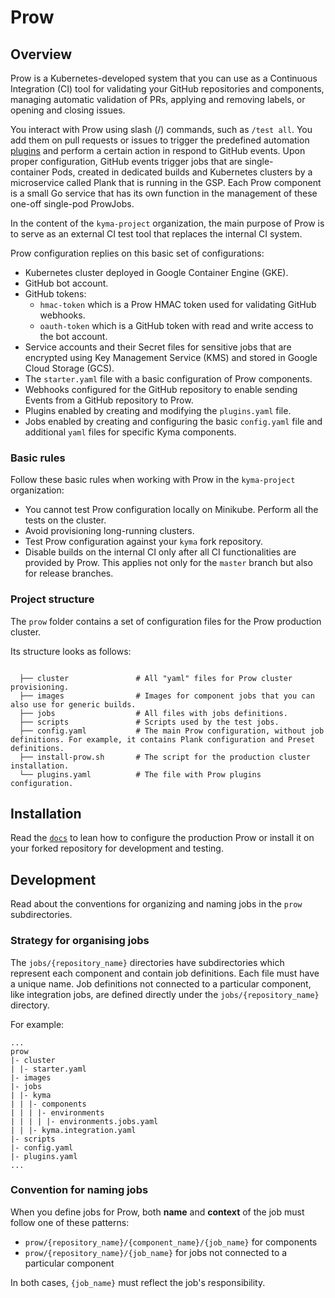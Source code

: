 # Prow

## Overview

Prow is a Kubernetes-developed system that you can use as a Continuous Integration (CI) tool for validating your GitHub repositories and components, managing automatic validation of PRs, applying and removing labels, or opening and closing issues.

You interact with Prow using slash (/) commands, such as `/test all`. You add them on pull requests or issues to trigger the predefined automation [plugins](https://prow.k8s.io/plugins) and perform a certain action in respond to GitHub events. Upon proper configuration, GitHub events trigger jobs that are single-container Pods, created in dedicated builds and Kubernetes clusters by a microservice called Plank that is running in the GSP. Each Prow component is a small Go service that has its own function in the management of these one-off single-pod ProwJobs.

In the content of the `kyma-project` organization, the main purpose of Prow is to serve as an external CI test tool that replaces the internal CI system.

Prow configuration replies on this basic set of configurations:
- Kubernetes cluster deployed in Google Container Engine (GKE).
- GitHub bot account.
- GitHub tokens:
    - `hmac-token` which is a Prow HMAC token used for validating GitHub webhooks.
    - `oauth-token` which is a GitHub token with read and write access to the bot account.
- Service accounts and their Secret files for sensitive jobs that are encrypted using Key Management Service (KMS) and stored in Google Cloud Storage (GCS).
- The `starter.yaml` file with a basic configuration of Prow components.
- Webhooks configured for the GitHub repository to enable sending Events from a GitHub repository to Prow.
- Plugins enabled by creating and modifying the `plugins.yaml` file.
- Jobs enabled by creating and configuring the basic `config.yaml` file and additional `yaml` files for specific Kyma components.

### Basic rules

Follow these basic rules when working with Prow in the `kyma-project` organization:

- You cannot test Prow configuration locally on Minikube. Perform all the tests on the cluster.
- Avoid provisioning long-running clusters.
- Test Prow configuration against your `kyma` fork repository.
- Disable builds on the internal CI only after all CI functionalities are provided by Prow. This applies not only for the `master` branch but also for release branches.

### Project structure

The `prow` folder contains a set of configuration files for the Prow production cluster.

<!-- Update the folder structure each time you modify it. -->

Its structure looks as follows:

```

  ├── cluster               # All "yaml" files for Prow cluster provisioning.           
  ├── images                # Images for component jobs that you can also use for generic builds.                                             
  ├── jobs                  # All files with jobs definitions.
  ├── scripts               # Scripts used by the test jobs.
  ├── config.yaml           # The main Prow configuration, without job definitions. For example, it contains Plank configuration and Preset definitions.
  ├── install-prow.sh       # The script for the production cluster installation.
  └── plugins.yaml          # The file with Prow plugins configuration.
```

## Installation

Read the [`docs`](../docs/prow/README.md) to lean how to configure the production Prow or install it on your forked repository for development and testing.

## Development

Read about the conventions for organizing and naming jobs in the `prow` subdirectories.

### Strategy for organising jobs

The `jobs/{repository_name}` directories have subdirectories which represent each component and contain job definitions. Each file must have a unique name. Job definitions not connected to a particular component, like integration jobs, are defined directly under the `jobs/{repository_name}` directory.

For example:

   ```
   ...
   prow
   |- cluster
   | |- starter.yaml
   |- images
   |- jobs
   | |- kyma
   | | |- components
   | | | |- environments
   | | | | |- environments.jobs.yaml
   | | |- kyma.integration.yaml
   |- scripts
   |- config.yaml
   |- plugins.yaml
   ...
   ```

### Convention for naming jobs

When you define jobs for Prow, both **name** and **context** of the job must follow one of these patterns:

- `prow/{repository_name}/{component_name}/{job_name}` for components
- `prow/{repository_name}/{job_name}` for jobs not connected to a particular component

In both cases, `{job_name}` must reflect the job's responsibility.
